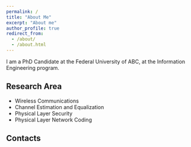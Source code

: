 ```yaml
---
permalink: /
title: "About Me"
excerpt: "About me"
author_profile: true
redirect_from: 
  - /about/
  - /about.html
---
```


I am a PhD Candidate at the Federal University of ABC, at the Information Engineering program.


Research Area
------

- Wireless Communications
- Channel Estimation and Equalization
- Physical Layer Security
- Physical Layer Network Coding

Contacts
-----


